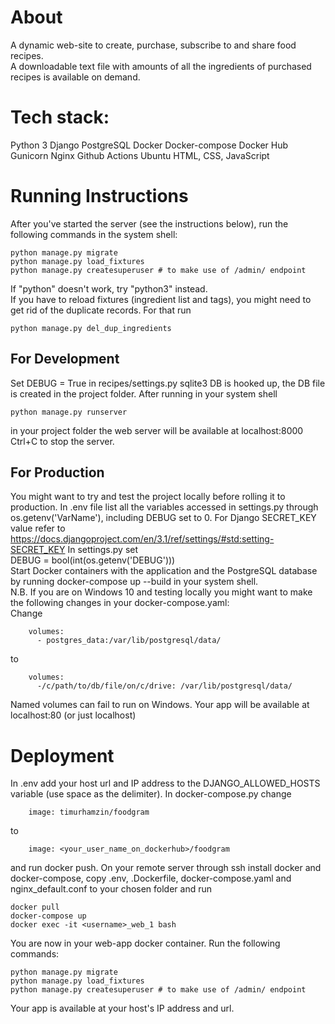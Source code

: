 # About
A dynamic web-site to create, purchase, subscribe to and share food recipes. \
A downloadable text file with amounts of all the ingredients of purchased 
recipes is available on demand.

# Tech stack:

Python 3
Django
PostgreSQL
Docker
Docker-compose
Docker Hub
Gunicorn
Nginx
Github Actions
Ubuntu
HTML, CSS, JavaScript


# Running Instructions
After you've started the server (see the instructions below), 
run the following commands in the system shell:
```buildoutcfg
python manage.py migrate
python manage.py load_fixtures 
python manage.py createsuperuser # to make use of /admin/ endpoint 
```
If "python" doesn't work, try "python3" instead. \
If you have to reload fixtures (ingredient list and tags), you might need to
get rid of the duplicate records. For that run
```buildoutcfg
python manage.py del_dup_ingredients
``` 

## For Development
Set DEBUG = True in recipes/settings.py 
sqlite3 DB is hooked up, the DB file is created in the project folder.
After running in your system shell
```buildoutcfg
python manage.py runserver
```
in your project folder the web server will be available at localhost:8000
Ctrl+C to stop the server.

## For Production
You might want to try and test the project locally before rolling it to production.
In .env file list all the variables accessed in settings.py through os.getenv('VarName'), 
 including DEBUG set to 0.
For Django SECRET_KEY value refer to https://docs.djangoproject.com/en/3.1/ref/settings/#std:setting-SECRET_KEY
In settings.py set \
DEBUG = bool(int(os.getenv('DEBUG'))) \
Start Docker containers with the application and the PostgreSQL database by running
docker-compose up --build in your system shell. \
N.B. If you are on Windows 10 and testing locally you might want to make
the following changes in your docker-compose.yaml: \
Change
```buildoutcfg
    volumes:
      - postgres_data:/var/lib/postgresql/data/
```
to
```buildoutcfg
    volumes:
      -/c/path/to/db/file/on/c/drive: /var/lib/postgresql/data/
```
Named volumes can fail to run on Windows.
Your app will be available at localhost:80 (or just localhost)

# Deployment
In .env add your host url and IP address to the DJANGO_ALLOWED_HOSTS variable
(use space as the delimiter).
In docker-compose.py change 
```buildoutcfg
    image: timurhamzin/foodgram
```
to
```buildoutcfg
    image: <your_user_name_on_dockerhub>/foodgram
```
 and run docker push. On your remote server through ssh 
 install docker and docker-compose, copy .env, .Dockerfile, 
 docker-compose.yaml and nginx_default.conf to your chosen folder and run
 ```buildoutcfg
docker pull
docker-compose up
docker exec -it <username>_web_1 bash
```
You are now in your web-app docker container. Run the following commands:
```
python manage.py migrate
python manage.py load_fixtures 
python manage.py createsuperuser # to make use of /admin/ endpoint 
```
Your app is available at your host's IP address and url.
